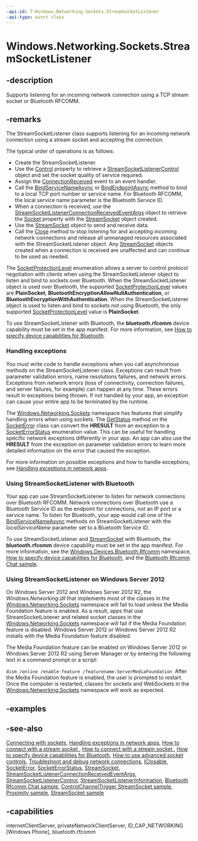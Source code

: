```yaml
---
-api-id: T:Windows.Networking.Sockets.StreamSocketListener
-api-type: winrt class
---
```


<!-- Class syntax.
public class StreamSocketListener : Windows.Foundation.IClosable, Windows.Networking.Sockets.IStreamSocketListener, Windows.Networking.Sockets.IStreamSocketListener2, Windows.Networking.Sockets.IStreamSocketListener3
-->

# Windows.Networking.Sockets.StreamSocketListener

## -description

Supports listening for an incoming network connection using a TCP stream socket or Bluetooth RFCOMM.

## -remarks

The StreamSocketListener class supports listening for an incoming network connection using a stream socket and accepting the connection.

The typical order of operations is as follows:

+ Create the StreamSocketListener.
+ Use the [Control](streamsocketlistener_control.md) property to retrieve a [StreamSocketListenerControl](streamsocketlistenercontrol.md) object and set the socket quality of service required.
+ Assign the [ConnectionReceived](streamsocketlistener_connectionreceived.md) event to an event handler.
+ Call the [BindServiceNameAsync](streamsocketlistener_bindservicenameasync_1713574846.md) or [BindEndpointAsync](streamsocketlistener_bindendpointasync_1396029045.md) method to bind to a local TCP port number or service name. For Bluetooth RFCOMM, the local service name parameter is the Bluetooth Service ID.
+ When a connection is received, use the [StreamSocketListenerConnectionReceivedEventArgs](streamsocketlistenerconnectionreceivedeventargs.md) object to retrieve the [Socket](streamsocketlistenerconnectionreceivedeventargs_socket.md) property with the [StreamSocket](streamsocket.md) object created.
+ Use the [StreamSocket](streamsocket.md) object to send and receive data.
+ Call the [Close](streamsocketlistener_close_811482585.md) method to stop listening for and accepting incoming network connections and release all unmanaged resources associated with the StreamSocketListener object. Any [StreamSocket](streamsocket.md) objects created when a connection is received are unaffected and can continue to be used as needed.

The [SocketProtectionLevel](socketprotectionlevel.md) enumeration allows a server to control protocol negotiation with clients when using the StreamSocketListener object to listen and bind to sockets over Bluetooth. When the StreamSocketListener object is used over Bluetooth, the supported [SocketProtectionLevel](socketprotectionlevel.md) values are **PlainSocket**, **BluetoothEncryptionAllowNullAuthentication**, or **BluetoothEncryptionWithAuthentication**. When the StreamSocketListener object is used to listen and bind to sockets not using Bluetooth, the only supported [SocketProtectionLevel](socketprotectionlevel.md) value is **PlainSocket**.

To use StreamSocketListener with Bluetooth, the **bluetooth.rfcomm** device capability must be set in the app manifest. For more information, see [How to specify device capabilities for Bluetooth](/uwp/schemas/appxpackage/how-to-specify-device-capabilities-for-bluetooth).

### Handling exceptions

You must write code to handle exceptions when you call asynchronous methods on the StreamSocketListener class. Exceptions can result from parameter validation errors, name resolutions failures, and network errors. Exceptions from network errors (loss of connectivity, connection failures, and server failures, for example) can happen at any time. These errors result in exceptions being thrown. If not handled by your app, an exception can cause your entire app to be terminated by the runtime.

The [Windows.Networking.Sockets](windows_networking_sockets.md) namespace has features that simplify handling errors when using sockets. The [GetStatus](socketerror_getstatus_1856274933.md) method on the [SocketError](socketerror.md) class can convert the **HRESULT** from an exception to a [SocketErrorStatus](socketerrorstatus.md) enumeration value. This can be useful for handling specific network exceptions differently in your app. An app can also use the **HRESULT** from the exception on parameter validation errors to learn more detailed information on the error that caused the exception.

For more information on possible exceptions and how to handle exceptions, see [Handling exceptions in network apps](/previous-versions/windows/apps/dn263211(v=win.10)).

### Using StreamSocketListener with Bluetooth

Your app can use StreamSocketListener to listen for network connections over Bluetooth RFCOMM. Network connections over Bluetooth use a Bluetooth Service ID as the endpoint for connections, not an IP port or a service name. To listen for Bluetooth, your app would call one of the [BindServiceNameAsync](streamsocketlistener_bindservicenameasync_1713574846.md) methods on StreamSocketListener with the *localServiceName* parameter set to a Bluetooth Service ID.

To use StreamSocketListener and [StreamSocket](streamsocket.md) with Bluetooth, the **bluetooth.rfcomm** device capability must be set in the app manifest. For more information, see the [Windows.Devices.Bluetooth.Rfcomm](../windows.devices.bluetooth.rfcomm/windows_devices_bluetooth_rfcomm.md) namespace, [How to specify device capabilities for Bluetooth](/uwp/schemas/appxpackage/how-to-specify-device-capabilities-for-bluetooth), and the [Bluetooth Rfcomm Chat sample](https://github.com/microsoftarchive/msdn-code-gallery-microsoft/tree/master/Official%20Windows%20Platform%20Sample/Bluetooth%20Rfcomm%20Chat).

### Using StreamSocketListener on Windows Server 2012

On Windows Server 2012 and Windows Server 2012 R2, the *Windows.Networking.dll* that implements most of the classes in the [Windows.Networking.Sockets](windows_networking_sockets.md) namespace will fail to load unless the Media Foundation feature is enabled. As a result, apps that use StreamSocketListener and related socket classes in the [Windows.Networking.Sockets](windows_networking_sockets.md) namespace will fail if the Media Foundation feature is disabled. Windows Server 2012 or Windows Server 2012 R2 installs with the Media Foundation feature disabled.

The Media Foundation feature can be enabled on Windows Server 2012 or Windows Server 2012 R2 using Server Manager or by entering the following text in a command prompt or a script:

`dism /online /enable-feature /featurename:ServerMediaFoundation `After the Media Foundation feature is enabled, the user is prompted to restart. Once the computer is restarted, classes for sockets and WebSockets in the [Windows.Networking.Sockets](windows_networking_sockets.md) namespace will work as expected.

## -examples

## -see-also

[Connecting with sockets](/previous-versions/windows/apps/hh452976(v=win.10)), [Handling exceptions in network apps](/previous-versions/windows/apps/dn263211(v=win.10)), [How to connect with a stream socket ](/previous-versions/windows/apps/hh452996(v=win.10)), [How to connect with a stream socket ](/previous-versions/windows/apps/jj150599(v=win.10)), [How to specify device capabilities for Bluetooth](/uwp/schemas/appxpackage/how-to-specify-device-capabilities-for-bluetooth), [How to use advanced socket controls](/previous-versions/windows/apps/jj150598(v=win.10)), [Troubleshoot and debug network connections](/previous-versions/windows/apps/hh770534(v=win.10)), [IClosable](../windows.foundation/iclosable.md), [SocketError](socketerror.md), [SocketErrorStatus](socketerrorstatus.md), [StreamSocket](streamsocket.md), [StreamSocketListenerConnectionReceivedEventArgs](streamsocketlistenerconnectionreceivedeventargs.md), [StreamSocketListenerControl](streamsocketlistenercontrol.md), [StreamSocketListenerInformation](streamsocketlistenerinformation.md), [Bluetooth Rfcomm Chat sample](https://github.com/microsoftarchive/msdn-code-gallery-microsoft/tree/master/Official%20Windows%20Platform%20Sample/Bluetooth%20Rfcomm%20Chat), [ControlChannelTrigger StreamSocket sample](https://github.com/microsoftarchive/msdn-code-gallery-microsoft/tree/master/Official%20Windows%20Platform%20Sample/Windows%208.1%20Store%20app%20samples/99866-Windows%208.1%20Store%20app%20samples/ControlChannelTrigger%20StreamSocket%20sample), [Proximity sample](https://github.com/microsoftarchive/msdn-code-gallery-microsoft/tree/master/Official%20Windows%20Platform%20Sample/Windows%208.1%20Store%20app%20samples/99866-Windows%208.1%20Store%20app%20samples/Proximity%20sample), [StreamSocket sample](https://go.microsoft.com/fwlink/p/?LinkId=620609)

## -capabilities

internetClientServer, privateNetworkClientServer, ID_CAP_NETWORKING [Windows Phone], bluetooth.rfcomm
